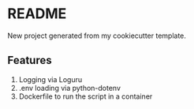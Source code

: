 # README
New project generated from my cookiecutter template.

## Features
1. Logging via Loguru
2. .env loading via python-dotenv
3. Dockerfile to run the script in a container
